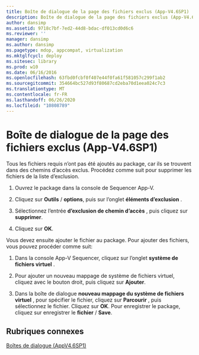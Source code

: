 ```yaml
---
title: Boîte de dialogue de la page des fichiers exclus (App-V4.6SP1)
description: Boîte de dialogue de la page des fichiers exclus (App-V4.6SP1)
author: dansimp
ms.assetid: 9718c7bf-7ed2-44d8-bdac-df013cd0d6c6
ms.reviewer: ''
manager: dansimp
ms.author: dansimp
ms.pagetype: mdop, appcompat, virtualization
ms.mktglfcycl: deploy
ms.sitesec: library
ms.prod: w10
ms.date: 06/16/2016
ms.openlocfilehash: 63fbd0fcbf0f407e44f0fa61f581057c299f1ab2
ms.sourcegitcommit: 354664bc527d93f80687cd2eba70d1eea024c7c3
ms.translationtype: MT
ms.contentlocale: fr-FR
ms.lasthandoff: 06/26/2020
ms.locfileid: "10808789"
---
```

# Boîte de dialogue de la page des fichiers exclus (App-V4.6SP1)


Tous les fichiers requis n’ont pas été ajoutés au package, car ils se trouvent dans des chemins d’accès exclus. Procédez comme suit pour supprimer les fichiers de la liste d’exclusion.

1.  Ouvrez le package dans la console de Sequencer App-V.

2.  Cliquez sur **Outils**  /  **options**, puis sur l’onglet **éléments d’exclusion** .

3.  Sélectionnez l’entrée **d’exclusion de chemin d’accès** , puis cliquez sur **supprimer**.

4.  Cliquez sur **OK**.

Vous devez ensuite ajouter le fichier au package. Pour ajouter des fichiers, vous pouvez procéder comme suit:

1.  Dans la console App-V Sequencer, cliquez sur l’onglet **système de fichiers virtuel** .

2.  Pour ajouter un nouveau mappage de système de fichiers virtuel, cliquez avec le bouton droit, puis cliquez sur **Ajouter**.

3.  Dans la boîte de dialogue **nouveau mappage du système de fichiers virtuel** , pour spécifier le fichier, cliquez sur **Parcourir** , puis sélectionnez le fichier. Cliquez sur **OK**. Pour enregistrer le package, cliquez sur enregistrer le **fichier**  /  **Save**.

## Rubriques connexes


[Boîtes de dialogue (AppV4.6SP1)](dialog-boxes--appv-46-sp1-.md)

 

 





